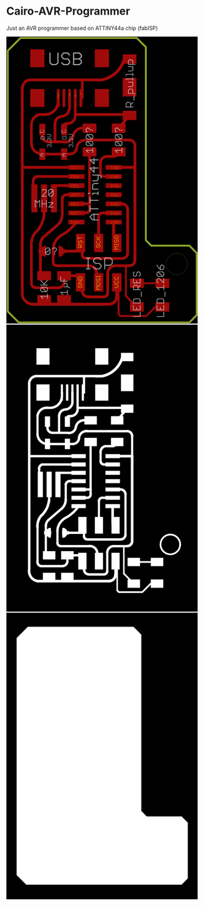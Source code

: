 # Cairo-AVR-Programmer
Just an AVR programmer based on ATTINY44a chip (fabISP)

<img src = "https://github.com/ahmedibrrahim/Cairo-AVR-Programmer/blob/master/EgyptISPComponents.png" />

<img src = "https://github.com/ahmedibrrahim/Cairo-AVR-Programmer/blob/master/1traces.png" />

<img src = "https://github.com/ahmedibrrahim/Cairo-AVR-Programmer/blob/master/outline.png" />
